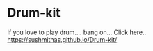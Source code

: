 # Drum-kit

If you love to play drum....
bang on... Click here..
https://sushmithas.github.io/Drum-kit/
